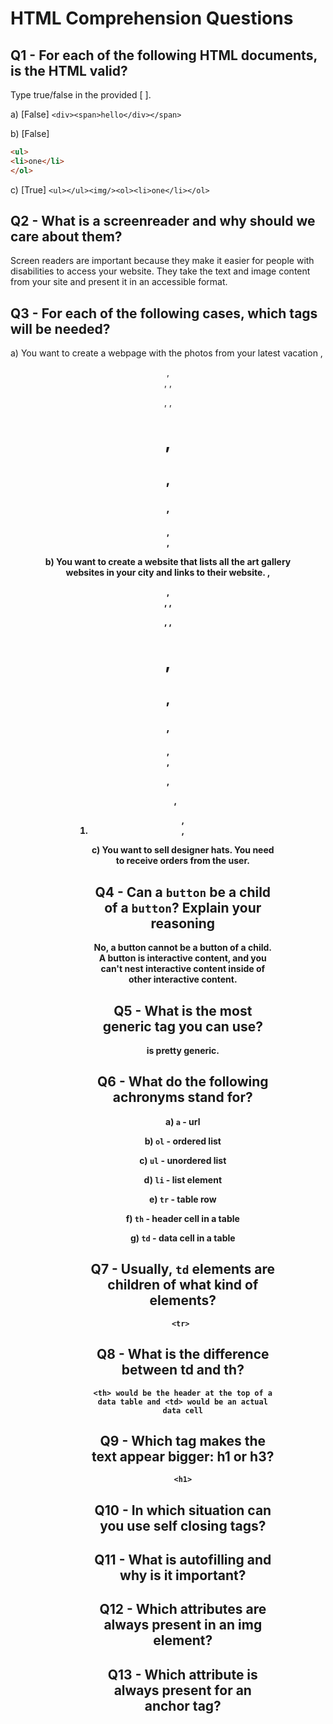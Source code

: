 # HTML Comprehension Questions

## Q1 - For each of the following HTML documents, is the HTML valid?

Type true/false in the provided [ ].

a) [False] `<div><span>hello</div></span>`

b) [False]

```html
<ul>
<li>one</li>
</ol>
```

c) [True] `<ul></ul><img/><ol><li>one</li></ol>`

## Q2 - What is a screenreader and why should we care about them?

Screen readers are important because they make it easier for people with disabilities to access your website. They take the text and image content from your site and present it in an accessible format.

## Q3 - For each of the following cases, which tags will be needed?

a) You want to create a webpage with the photos from your latest vacation
    <html>, <header>, <footer>, <body>, <p>, <img>, <h1>, <h2>, <h3>, <h4>, <div>, <figure>

b) You want to create a website that lists all the art gallery websites in your city and links to their website.
    <html>, <header>, <footer>, <body>, <p>, <img>, <h1>, <h2>, <h3>, <h4>, <div>, <figure>, <ul>, <ol>, <li>, <a>

c) You want to sell designer hats. You need to receive orders from the user.

## Q4 - Can a `button` be a child of a `button`? Explain your reasoning

No, a button cannot be a button of a child. A button is interactive content, and you can't nest interactive content inside of other interactive content.

## Q5 - What is the most generic tag you can use?

<div> is pretty generic.

## Q6 - What do the following achronyms stand for?

a) `a` - url

b) `ol` - ordered list

c) `ul` - unordered list

d) `li` - list element

e) `tr` - table row

f) `th` - header cell in a table

g) `td` - data cell in a table

## Q7 - Usually, `td` elements are children of what kind of elements?

    <tr> 

## Q8 - What is the difference between td and th?

    <th> would be the header at the top of a data table and <td> would be an actual data cell

## Q9 - Which tag makes the text appear bigger: h1 or h3?

    <h1>

## Q10 - In which situation can you use self closing tags?

## Q11 - What is autofilling and why is it important?

## Q12 - Which attributes are always present in an img element?

## Q13 - Which attribute is always present for an anchor tag?
